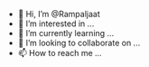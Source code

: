 - 👋 Hi, I’m @Rampaljaat
- 👀 I’m interested in ...
- 🌱 I’m currently learning ...
- 💞️ I’m looking to collaborate on ...
- 📫 How to reach me ...

<!---
Rampaljaat/Rampaljaat is a ✨ special ✨ repository because its `README.md` (this file) appears on your GitHub profile.
You can click the Preview link to take a look at your changes.
--->
